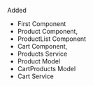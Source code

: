 Added
- First Component
- Product Component,
- ProductList Component
- Cart Component, 
- Products Service
- Product Model
- CartProducts Model
- Cart Service